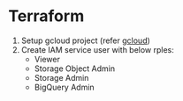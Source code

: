 # Terraform

1. Setup gcloud project (refer [gcloud](https://cloud.google.com/resource-manager/docs/creating-managing-projects))
2. Create IAM service user with below rples:
    -   Viewer
    -   Storage Object Admin
    -   Storage Admin
    -   BigQuery Admin
